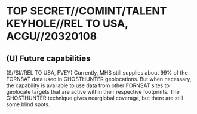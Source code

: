 # TOP SECRET//COMINT/TALENT KEYHOLE//REL TO USA, ACGU//20320108 

## (U) Future capabilities

(S//SI//REL TO USA, FVEY) Currently, MHS still supplies about $99 \%$ of the FORNSAT data used in GHOSTHUNTER geolocations. But when necessary, the capability is available to use data from other FORNSAT sites to geolocate targets that are active within their respective footprints. The GHOSTHUNTER technique gives nearglobal coverage, but there are still some blind spots.
